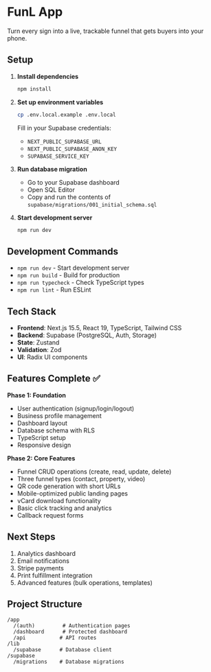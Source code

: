 # FunL App

Turn every sign into a live, trackable funnel that gets buyers into your phone.

## Setup

1. **Install dependencies**
   ```bash
   npm install
   ```

2. **Set up environment variables**
   ```bash
   cp .env.local.example .env.local
   ```
   
   Fill in your Supabase credentials:
   - `NEXT_PUBLIC_SUPABASE_URL`
   - `NEXT_PUBLIC_SUPABASE_ANON_KEY`
   - `SUPABASE_SERVICE_KEY`

3. **Run database migration**
   - Go to your Supabase dashboard
   - Open SQL Editor
   - Copy and run the contents of `supabase/migrations/001_initial_schema.sql`

4. **Start development server**
   ```bash
   npm run dev
   ```

## Development Commands

- `npm run dev` - Start development server
- `npm run build` - Build for production
- `npm run typecheck` - Check TypeScript types
- `npm run lint` - Run ESLint

## Tech Stack

- **Frontend**: Next.js 15.5, React 19, TypeScript, Tailwind CSS
- **Backend**: Supabase (PostgreSQL, Auth, Storage)
- **State**: Zustand
- **Validation**: Zod
- **UI**: Radix UI components

## Features Complete ✅

**Phase 1: Foundation**
- User authentication (signup/login/logout)
- Business profile management  
- Dashboard layout
- Database schema with RLS
- TypeScript setup
- Responsive design

**Phase 2: Core Features**
- Funnel CRUD operations (create, read, update, delete)
- Three funnel types (contact, property, video)
- QR code generation with short URLs
- Mobile-optimized public landing pages
- vCard download functionality
- Basic click tracking and analytics
- Callback request forms

## Next Steps

1. Analytics dashboard
2. Email notifications
3. Stripe payments
4. Print fulfillment integration
5. Advanced features (bulk operations, templates)

## Project Structure

```
/app
  /(auth)         # Authentication pages
  /dashboard      # Protected dashboard
  /api           # API routes
/lib
  /supabase      # Database client
/supabase
  /migrations    # Database migrations
```